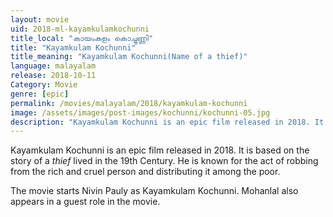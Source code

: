 ```yaml
---
layout: movie
uid: 2018-ml-kayamkulamkochunni
title_local: "കായംകുളം കൊച്ചുണ്ണി"
title: "Kayamkulam Kochunni"
title_meaning: "Kayamkulam Kochunni(Name of a thief)"
language: malayalam
release: 2018-10-11
Category: Movie
genre: [epic]
permalink: /movies/malayalam/2018/kayamkulam-kochunni
image: /assets/images/post-images/kochunni/kochunni-05.jpg
description: "Kayamkulam Kochunni is an epic film released in 2018. It is based on the story of a *thief* lived in the 19th Century."
---
```

Kayamkulam Kochunni is an epic film released in 2018. It is based on the story of a *thief* lived in the 19th Century. He is known for the act of robbing from the rich and cruel person and distributing it among the poor.

The movie starts Nivin Pauly as Kayamkulam Kochunni. Mohanlal also appears in a guest role in the movie.